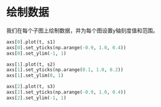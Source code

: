 # 绘制数据

我们在每个子图上绘制数据，并为每个图设置y轴刻度值和范围。

```python
axs[0].plot(t, s1)
axs[0].set_yticks(np.arange(-0.9, 1.0, 0.4))
axs[0].set_ylim(-1, 1)

axs[1].plot(t, s2)
axs[1].set_yticks(np.arange(0.1, 1.0, 0.2))
axs[1].set_ylim(0, 1)

axs[2].plot(t, s3)
axs[2].set_yticks(np.arange(-0.9, 1.0, 0.4))
axs[2].set_ylim(-1, 1)
```
